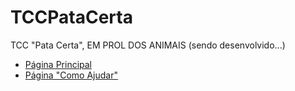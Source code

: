 # TCCPataCerta
TCC "Pata Certa", EM PROL DOS ANIMAIS (sendo desenvolvido...)

<ul>
    <li><a href="https://joaofontenelle01.github.io/TCCPataCerta/index.html" target="_blank">Página Principal</a></li>
    <li><a href="https://joaofontenelle01.github.io/TCCPataCerta/comoajudar.html" target="_blank">Página "Como Ajudar"</a></li>
</ul>
